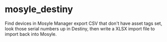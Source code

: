 # mosyle_destiny
Find devices in Mosyle Manager export CSV that don't have asset tags set, look those serial numbers up in Destiny, then write a XLSX import file to import back into Mosyle.
